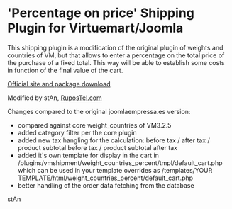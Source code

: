 # 'Percentage on price' Shipping Plugin for Virtuemart/Joomla
This shipping plugin is a modification of the original plugin of weights and countries of VM, but that allows to enter a percentage on the total price of the purchase of a fixed total. This way will be able to establish some costs in function of the final value of the cart.

[Official site and package download](https://www.joomlaempresa.es/en/downloads/free-extensions.html)


Modified by stAn, [RuposTel.com](https://www.rupostel.com)

Changes compared to the original joomlaempressa.es version: 
- compared against core weight_countries of VM3.2.5
- added category filter per the core plugin
- added new tax hangling for the calculation: before tax / after tax / product subtotal before tax / product subtotal after tax
- added it's own template for display in the cart in /plugins/vmshipment/weight_countries_percent/tmpl/default_cart.php which can be used in your template overrides as /templates/YOUR TEMPLATE/html/weight_countries_percent/default_cart.php
- better handling of the order data fetching from the database

stAn


